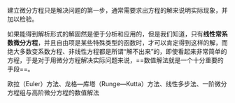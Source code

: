 建立微分方程只是解决问题的第一步，通常需要求出方程的解来说明实际现象，并加以检验。

如果能得到解析形式的解固然是便于分析和应用的，但是我们知道，只有**线性常系数微分方程**，并且自由项是某些特殊类型的函数时，才可以肯定得到这样的解，而绝大多数变系数方程、非线性方程都是所谓“解不出来”的，即使看起来非常简单的方程，于是对于用微分方程解决实际问题来说，==数值解法就是一个十分重要的手段==。



欧拉（Euler）方法、龙格—库塔（Runge—Kutta）方法、线性多步法、一阶微分方程组与高阶微分方程的数值解法

